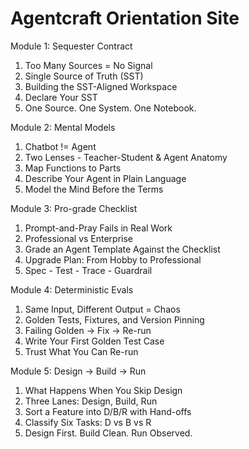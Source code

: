 # Agentcraft Orientation Site

Module 1: Sequester Contract

  1. Too Many Sources = No Signal
  2. Single Source of Truth (SST)
  3. Building the SST-Aligned Workspace
  4. Declare Your SST
  5. One Source. One System. One Notebook.

Module 2: Mental Models

  1. Chatbot != Agent
  2. Two Lenses - Teacher-Student & Agent Anatomy
  3. Map Functions to Parts
  4. Describe Your Agent in Plain Language
  5. Model the Mind Before the Terms

Module 3: Pro-grade Checklist

  1. Prompt-and-Pray Fails in Real Work
  2. Professional vs Enterprise
  3. Grade an Agent Template Against the Checklist
  4. Upgrade Plan: From Hobby to Professional
  5. Spec - Test - Trace - Guardrail

Module 4: Deterministic Evals

  1. Same Input, Different Output = Chaos
  2. Golden Tests, Fixtures, and Version Pinning
  3. Failing Golden -> Fix -> Re-run
  4. Write Your First Golden Test Case
  5. Trust What You Can Re-run

Module 5: Design -> Build -> Run

  1. What Happens When You Skip Design
  2. Three Lanes: Design, Build, Run
  3. Sort a Feature into D/B/R with Hand-offs
  4. Classify Six Tasks: D vs B vs R
  5. Design First. Build Clean. Run Observed.
